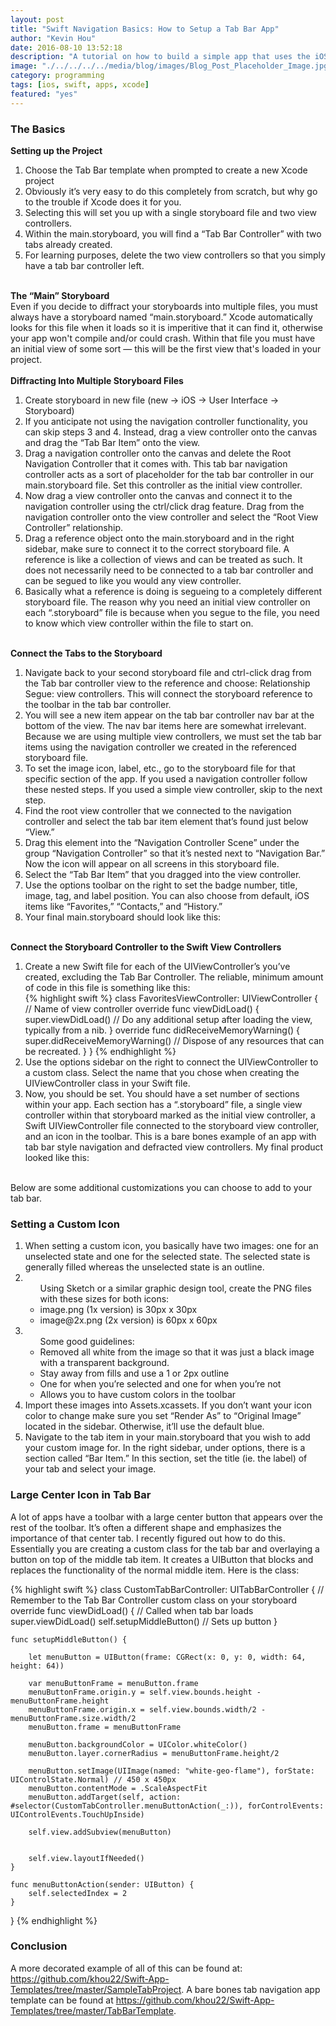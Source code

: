 ```yaml
---
layout: post
title: "Swift Navigation Basics: How to Setup a Tab Bar App"
author: "Kevin Hou"
date: 2016-08-10 13:52:18
description: "A tutorial on how to build a simple app that uses the iOS native navigation bar. It includes extensions and best practices in addition to all the bare bones requirements."
image: "./../../../../media/blog/images/Blog_Post_Placeholder_Image.jpg"
category: programming
tags: [ios, swift, apps, xcode]
featured: "yes"
---
```

<h3 class="post-subheader">The Basics</h3>
<b>Setting up the Project</b>
<ol>
  <li>Choose the Tab Bar template when prompted to create a new Xcode project</li>
  <li>Obviously it’s very easy to do this completely from scratch, but why go to the trouble if Xcode does it for you.</li>
  <li>Selecting this will set you up with a single storyboard file and two view controllers.</li>
  <li>Within the main.storyboard, you will find a “Tab Bar Controller” with two tabs already created.</li>
  <li>For learning purposes, delete the two view controllers so that you simply have a tab bar controller left.</li>
</ol>
<br class="post-line-break">
<b>The “Main” Storyboard</b><br>
Even if you decide to diffract your storyboards into multiple files, you must always have a storyboard named “main.storyboard.” Xcode automatically looks for this file when it loads so it is imperitive that it can find it, otherwise your app won't compile and/or could crash. Within that file you must have an initial view of some sort — this will be the first view that's loaded in your project.
<br>
<br class="post-line-break">
<b>Diffracting Into Multiple Storyboard Files</b>
<ol>
  <li>Create storyboard in new file (new -> iOS -> User Interface -> Storyboard)</li>
  <li>If you anticipate not using the navigation controller functionality, you can skip steps 3 and 4. Instead, drag a view controller onto the canvas and drag the “Tab Bar Item” onto the view.</li>
  <li>Drag a navigation controller onto the canvas and delete the Root Navigation Controller that it comes with. This tab bar navigation controller acts as a sort of placeholder for the tab bar controller in our main.storyboard file. Set this controller as the initial view controller.</li>
  <li>Now drag a view controller onto the canvas and connect it to the navigation controller using the ctrl/click drag feature. Drag from the navigation controller onto the view controller and select the “Root View Controller” relationship.</li>
  <li>Drag a reference object onto the main.storyboard and in the right sidebar, make sure to connect it to the correct storyboard file. A reference is like a collection of views and can be treated as such. It does not necessarily need to be connected to a tab bar controller and can be segued to like you would any view controller.</li>
  <li>Basically what a reference is doing is segueing to a completely different storyboard file. The reason why you need an initial view controller on each “.storyboard” file is because when you segue to the file, you need to know which view controller within the file to start on.</li>
</ol>
<br class="post-line-break">
<b>Connect the Tabs to the Storyboard</b>
<ol>
  <li>Navigate back to your second storyboard file and ctrl-click drag from the Tab bar controller view to the reference and choose: Relationship Segue: view controllers. This will connect the storyboard reference to the toolbar in the tab bar controller.</li>
  <li>You will see a new item appear on the tab bar controller nav bar at the bottom of the view. The nav bar items here are somewhat irrelevant. Because we are using multiple view controllers, we must set the tab bar items using the navigation controller we created in the referenced storyboard file.</li>
  <li>To set the image icon, label, etc., go to the storyboard file for that specific section of the app. If you used a navigation controller follow these nested steps. If you used a simple view controller, skip to the next step.</li>
  <li>Find the root view controller that we connected to the navigation controller and select the tab bar item element that’s found just below “View.”</li>
  <li>Drag this element into the “Navigation Controller Scene” under the group “Navigation Controller” so that it’s nested next to “Navigation Bar.” Now the icon will appear on all screens in this storyboard file.</li>
  <li>Select the “Tab Bar Item” that you dragged into the view controller.</li>
  <li>Use the options toolbar on the right to set the badge number, title, image, tag, and label position. You can also choose from default, iOS items like “Favorites,” “Contacts,” and “History.”</li>
  <li>Your final main.storyboard should look like this:</li>
</ol>
<br class="post-line-break">
<b>Connect the Storyboard Controller to the Swift View Controllers</b>
<ol>
  <li>Create a new Swift file for each of the UIViewController’s you’ve created, excluding the Tab Bar Controller. The reliable, minimum amount of code in this file is something like this:<br>
  {% highlight swift %}
  class FavoritesViewController: UIViewController { // Name of view controller
      override func viewDidLoad() {
          super.viewDidLoad()
          // Do any additional setup after loading the view, typically from a nib.
      }
      override func didReceiveMemoryWarning() {
          super.didReceiveMemoryWarning()
          // Dispose of any resources that can be recreated.
      }
  }
  {% endhighlight %}
  </li>
  <li>Use the options sidebar on the right to connect the UIViewController to a custom class. Select the name that you chose when creating the UIViewController class in your Swift file.</li>
  <li>Now, you should be set. You should have a set number of sections within your app. Each section has a “.storyboard” file, a single view controller within that storyboard marked as the initial view controller, a Swift UIViewController file connected to the storyboard view controller, and an icon in the toolbar. This is a bare bones example of an app with tab bar style navigation and defracted view controllers. My final product looked like this:
  </li>
</ol>
<br class="post-line-break">
Below are some additional customizations you can choose to add to your tab bar.
<br class="post-line-break">
<h3 class="post-subheader">Setting a Custom Icon</h3>
<ol>
  <li>When setting a custom icon, you basically have two images: one for an unselected state and one for the selected state. The selected state is generally filled whereas the unselected state is an outline.</li>
  <li><ul>Using Sketch or a similar graphic design tool, create the PNG files with these sizes for both icons:
    <li>image.png (1x version) is 30px x 30px</li>
    <li>image@2x.png (2x version) is 60px x 60px</li>
  </ul></li>
  <li><ul>Some good guidelines:
    <li>Removed all white from the image so that it was just a black image with a transparent background.</li>
    <li>Stay away from fills and use a 1 or 2px outline</li>
    <li>One for when you’re selected and one for when you’re not</li>
    <li>Allows you to have custom colors in the toolbar</li>
  </ul></li>
  <li>Import these images into Assets.xcassets. If you don’t want your icon color to change make sure you set “Render As” to “Original Image” located in the sidebar. Otherwise, it’ll use the default blue.</li>
  <li>Navigate to the tab item in your main.storyboard that you wish to add your custom image for. In the right sidebar, under options, there is a section called “Bar Item.” In this section, set the title (ie. the label) of your tab and select your image.</li>
</ol>
<h3 class="post-subheader">Large Center Icon in Tab Bar</h3>
A lot of apps have a toolbar with a large center button that appears over the rest of the toolbar. It’s often a different shape and emphasizes the importance of that center tab. I recently figured out how to do this. Essentially you are creating a custom class for the tab bar and overlaying a button on top of the middle tab item. It creates a UIButton that blocks and replaces the functionality of the normal middle item. Here is the class:<br>

{% highlight swift %}
class CustomTabBarController: UITabBarController {
    // Remember to the Tab Bar Controller custom class on your storyboard
    override func viewDidLoad() { // Called when tab bar loads
        super.viewDidLoad()
        self.setupMiddleButton() // Sets up button
    }

    func setupMiddleButton() {

        let menuButton = UIButton(frame: CGRect(x: 0, y: 0, width: 64, height: 64))

        var menuButtonFrame = menuButton.frame
        menuButtonFrame.origin.y = self.view.bounds.height - menuButtonFrame.height
        menuButtonFrame.origin.x = self.view.bounds.width/2 - menuButtonFrame.size.width/2
        menuButton.frame = menuButtonFrame

        menuButton.backgroundColor = UIColor.whiteColor()
        menuButton.layer.cornerRadius = menuButtonFrame.height/2

        menuButton.setImage(UIImage(named: "white-geo-flame"), forState: UIControlState.Normal) // 450 x 450px
        menuButton.contentMode = .ScaleAspectFit
        menuButton.addTarget(self, action: #selector(CustomTabController.menuButtonAction(_:)), forControlEvents: UIControlEvents.TouchUpInside)

        self.view.addSubview(menuButton)


        self.view.layoutIfNeeded()
    }

    func menuButtonAction(sender: UIButton) {
        self.selectedIndex = 2
    }
}
{% endhighlight %}

<h3 class="post-subheader">Conclusion</h3>
A more decorated example of all of this can be found at: <a href="https://github.com/khou22/Swift-App-Templates/tree/master/SampleTabProject" target="_blank">https://github.com/khou22/Swift-App-Templates/tree/master/SampleTabProject</a>. A bare bones tab navigation app template can be found at <a href="https://github.com/khou22/Swift-App-Templates/tree/master/TabBarTemplate" target="_blank">https://github.com/khou22/Swift-App-Templates/tree/master/TabBarTemplate</a>.
